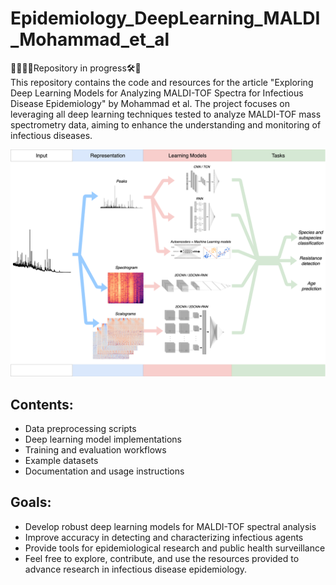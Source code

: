 # Epidemiology_DeepLearning_MALDI_Mohammad_et_al
🚧👷🏽‍♀️Repository in progress🛠️🚜  
This repository contains the code and resources for the article "Exploring Deep Learning Models for Analyzing MALDI-TOF Spectra for Infectious Disease Epidemiology" by Mohammad et al. The project focuses on leveraging all deep learning techniques tested to analyze MALDI-TOF mass spectrometry data, aiming to enhance the understanding and monitoring of infectious diseases.

![Alt text](graphical_abstract_article.png)

## Contents:

- Data preprocessing scripts
- Deep learning model implementations
- Training and evaluation workflows
- Example datasets
- Documentation and usage instructions

## Goals:

- Develop robust deep learning models for MALDI-TOF spectral analysis
- Improve accuracy in detecting and characterizing infectious agents
- Provide tools for epidemiological research and public health surveillance
- Feel free to explore, contribute, and use the resources provided to advance research in infectious disease epidemiology.

